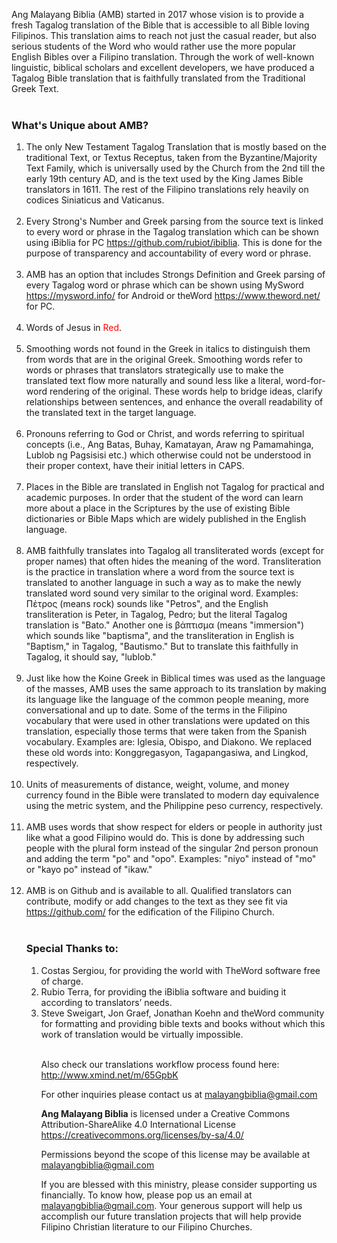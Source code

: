 Ang Malayang Biblia (AMB) started in 2017 whose vision is to provide a fresh Tagalog translation of the Bible that is accessible to all Bible loving Filipinos. This translation aims to reach not just the casual reader, but also serious students of the Word who would rather use the more popular English Bibles over a Filipino translation. Through the work of well-known linguistic, biblical scholars and excellent developers, we have produced a Tagalog Bible translation that is faithfully translated from the Traditional Greek Text.
<br><br><b><h3>What's Unique about AMB?</b></h3><ol><li>The only New Testament Tagalog Translation that is mostly based on the traditional Text, or Textus Receptus, taken from the Byzantine/Majority Text Family, which is universally used by the Church from the 2nd till the early 19th century AD, and is the text used by the King James Bible translators in 1611. The rest of the Filipino translations rely heavily on codices Siniaticus and Vaticanus.</li><br><li>Every Strong's Number and Greek parsing from the source text is linked to every word or phrase in the Tagalog translation which can be shown using iBiblia for PC  <a href="https://github.com/rubiot/ibiblia" style="color:blue;">https://github.com/rubiot/ibiblia</a>. This is done for the purpose of transparency and accountability of every word or phrase.</li><br><li>AMB has an option that includes Strongs Definition and Greek parsing of every Tagalog word or phrase which can be shown using MySword <a href="https://mysword.info/" style="color:blue;">https://mysword.info/</a> for Android or theWord <a href="https://www.theword.net/" style="color:blue;">https://www.theword.net/</a> for PC.</li><br><li>Words of Jesus in <span style="color: red;">Red</span>.</li><br><li>Smoothing words not found in the Greek in italics to distinguish them from words that are in the original Greek. Smoothing words refer to words or phrases that translators strategically use to make the translated text flow more naturally and sound less like a literal, word-for-word rendering of the original. These words help to bridge ideas, clarify relationships between sentences, and enhance the overall readability of the translated text in the target language.</li><br><li>Pronouns referring to God or Christ, and words referring to spiritual concepts (i.e., Ang Batas, Buhay, Kamatayan, Araw ng Pamamahinga, Lublob ng Pagsisisi etc.) which otherwise could not be understood in their proper context, have their initial letters in CAPS.</li><br><li>Places in the Bible are translated in English not Tagalog for practical and academic purposes. In order that the student of the word can learn more about a place in the Scriptures by the use of existing Bible dictionaries or Bible Maps which are widely published in the English language.</li><br><li>AMB faithfully translates into Tagalog all transliterated words (except for proper names) that often hides the meaning of the word. Transliteration is the practice in translation where a word from the source text is translated to another language in such a way as to make the newly translated word sound very similar to the original word. Examples: Πέτρος (means rock) sounds like "Petros", and the English transliteration is Peter, in Tagalog, Pedro; but the literal Tagalog translation is "Bato." Another one is βάπτισμα (means "immersion") which sounds like "baptisma", and the transliteration in English is "Baptism," in Tagalog, "Bautismo." But to translate this faithfully in Tagalog, it should say, "lublob."</li><br><li>Just like how the Koine Greek in Biblical times was used as the language of the masses, AMB uses the same approach to its translation by making its language like the language of the common people meaning, more conversational and up to date. Some of the terms in the Filipino vocabulary that were used in other translations were updated on this translation, especially those terms that were taken from the Spanish vocabulary. Examples are: Iglesia, Obispo, and Diakono. We replaced these old words into: Konggregasyon, Tagapangasiwa, and Lingkod, respectively.</li><br><li>Units of measurements of distance, weight, volume, and money currency found in the Bible were translated to modern day equivalence using the metric system, and the Philippine peso currency, respectively. </li><br><li>AMB uses words that show respect for elders or people in authority just like what a good Filipino would do. This is done by addressing such people with the plural form instead of the singular 2nd person pronoun and adding the term "po" and "opo". Examples: "niyo" instead of "mo" or "kayo po" instead of "ikaw."</li><br><li>AMB is on Github and is available to all. Qualified translators can contribute, modify or add changes to the text as they see fit via <a href="https://github.com/" style="color:blue;">https://github.com/</a> for the edification of the Filipino Church.</li><br><b><h3>Special Thanks to:</h3></b><ol><li>Costas Sergiou, for providing the world with TheWord software free of charge.</li><li>Rubio Terra, for providing the iBiblia software and buiding it according to translators’ needs.</li><li>Steve Sweigart, Jon Graef, Jonathan Koehn and theWord community for formatting and providing bible texts and books without which this work of translation would be virtually impossible.</li><br><p>Also check our translations workflow process found here: <a href="http://www.xmind.net/m/65GpbK" style="color:blue;">http://www.xmind.net/m/65GpbK</a><p><p>For other inquiries please contact us at <a href="mailto:malayangbiblia@gmail.com">malayangbiblia@gmail.com</a></p><p><b>Ang Malayang Biblia</b> is licensed under a Creative Commons Attribution-ShareAlike 4.0 International License <a href="https://creativecommons.org/licenses/by-sa/4.0/" style="color:blue;">https://creativecommons.org/licenses/by-sa/4.0/</a></p><p>Permissions beyond the scope of this license may be available at <a href="mailto:malayangbiblia@gmail.com">malayangbiblia@gmail.com</a></p><p>If you are blessed with this ministry, please consider supporting us financially. To know how, please pop us an email at <a href="mailto:malayangbiblia@gmail.com">malayangbiblia@gmail.com</a>. Your generous support will help us accomplish our future translation projects that will help provide Filipino Christian literature to our Filipino Churches.</p>
